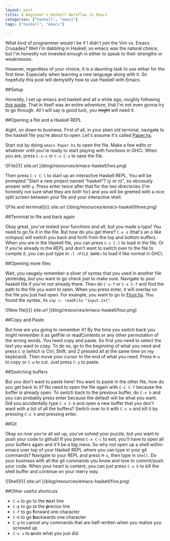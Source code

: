```yaml
---
layout: post
title: A Beginner's Haskell Workflow in Emacs
categories: ["haskell", "emacs"]
tags: ["haskell", "emacs"]

---
```


What kind of programmer would I be if I didn't join the Vim vs. Emacs Crusades? Well I'm dabbling in Haskell, so emacs was the natural choice, but I'm honestly not invested enough in either to speak to their strengths or weaknesses. 

However, regardless of your choice, it is a daunting task to use either for the first time. Especially when learning a new language along with it. So hopefully this post will demystify how to use Haskell with Emacs. 


##Setup

Honestly, I set up emacs and haskell and all a while ago, roughly following [this guide](https://github.com/serras/emacs-haskell-tutorial/blob/master/tutorial.md). That in itself was an entire adventure, that I'm not even gonna try to go through. All I will say is good luck, you ~~might~~ will need it.

##Opening a file and a Haskell REPL

Aight, so down to business. First of all, in your plain old terminal, navigate to the haskell file you're about to open. Let's assume it's called [Paper.hs](https://github.com/2016rshah/adventofcode/blob/master/day2/Paper.hs). 

Start out by doing `emacs Paper.hs` to open the file. Make a few edits or whatever until you're ready to start playing with functions in GHCi. When you are, press `C-x-s` or `C-x C-s` to save the file. 

![File]({{ site.url }}blog/resources/emacs-haskell/two.png)

Then press `C-c C-l` to start up an interactive Haskell REPL. You will be prompted "Start a new project named “haskell”? (y or n)", so obviously answer with `y`. Press enter twice after that for the two directories (I'm honestly not sure what they are both for) and you will be greeted with a nice split screen between your file and your interactive shell. 

![File and terminal]({{ site.url }}blog/resources/emacs-haskell/three.png)

##Terminal to file and back again

Okay great, you've tested your functions and all, but you made a typo! You need to go fix it in the file. But how do you get there? `C-x o` (that's an o like octopus) will switch you back and forth from the top and bottom buffers. When you are in the Haskell file, you can press `C-c C-l` to load in the file. Or if you're already in the REPL and don't want to switch over to the file to compile it, you can just type in `:l <FILE_NAME>` to load it like normal in GHCi. 

##Opening more files

Wait, you vaugely remember a sliver of syntax that you used in another file yesterday, but you want to go check just to make sure. Navigate to your haskell file if you're not already there. Then do `C-x-f` or `C-x C-f` and find the path to the file you want to open. When you press enter, it will overlay on the file you just had open. For example, you want to go to [Floor.hs](https://github.com/2016rshah/adventofcode/blob/master/day2/Paper.hs). You found the syntax, its `inp <- readFile "input.txt"`. 

![New file]({{ site.url }}blog/resources/emacs-haskell/four.png)

##Copy and Paste

But how are you going to remember it? By the time you switch back you might remember it as getFile or readContents or any other permutation of the wrong words. You need copy and paste. So first you need to select the text you want to copy. To do so, go to the beginning of what you need and press `C-@` (which is Ctrl, Shift, and 2 pressed all at the same time on my keyboard). Then move your cursor to the end of what you need. Press `M-w` to copy or `C-w` to cut. Just press `C-y` to paste.

##Switching buffers

But you don't want to paste here! You want to paste in the other file, how do you get back to it? No need to open the file again with `C-c C-f` because the buffer is already open. To switch back to the previous buffer, do `C-x b` and you can probably press enter because the default will be what you want. Did you accidentally type `C-x C-b` and open a new buffer that you don't want with a list of all the buffers? Switch over to it with `C-x o` and kill it by pressing `C-x k` and pressing enter.  

##Git

Okay so now you're all set up, you've solved your puzzle, but you want to push your code to github! If you press `C-x C-c` to exit, you'll have to open all your buffers again and it'll be a big mess. So why not open up a shell within emacs over top of your Haskell REPL where you can type in your git commands? Navigate to your REPL and press `M-x`, then type in `shell`. Do your business with all the git commands you know and love to commit/push your code. When your heart is content, you can just press `C-x k` to kill the shell buffer and continue on your merry way. 

![Shell]({{ site.url }}blog/resources/emacs-haskell/five.png)

##Other useful shortcuts
 - `C-n` to go to the **n**ext line
 - `C-p` to go to the **p**revios line
 - `C-f` to go **f**orward one character
 - `C-b` to go **b**ackwards one character
 - `C-g` to cancel any commands that are half-written when you realize you screwed up
 - `C-x u` to **u**ndo what you just did
